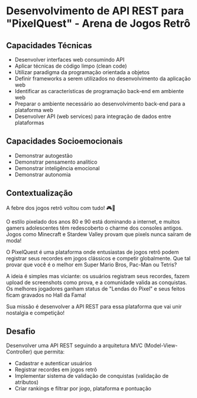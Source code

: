 # Desenvolvimento de API REST para "PixelQuest" - Arena de Jogos Retrô

## Capacidades Técnicas

- Desenvolver interfaces web consumindo API
- Aplicar técnicas de código limpo (clean code)
- Utilizar paradigma da programação orientada a objetos
- Definir frameworks a serem utilizados no desenvolvimento da aplicação web
- Identificar as características de programação back-end em ambiente web
- Preparar o ambiente necessário ao desenvolvimento back-end para a plataforma web
- Desenvolver API (web services) para integração de dados entre plataformas

## Capacidades Socioemocionais

- Demonstrar autogestão
- Demonstrar pensamento analítico
- Demonstrar inteligência emocional
- Demonstrar autonomia

## Contextualização

A febre dos jogos retrô voltou com tudo! 🎮👾

O estilo pixelado dos anos 80 e 90 está dominando a internet, e muitos gamers adolescentes têm redescoberto o charme dos consoles antigos. Jogos como Minecraft e Stardew Valley provam que pixels nunca saíram de moda!

O PixelQuest é uma plataforma onde entusiastas de jogos retrô podem registrar seus recordes em jogos clássicos e competir globalmente. Que tal provar que você é o melhor em Super Mario Bros, Pac-Man ou Tetris?

A ideia é simples mas viciante: os usuários registram seus recordes, fazem upload de screenshots como prova, e a comunidade valida as conquistas. Os melhores jogadores ganham status de "Lendas do Pixel" e seus feitos ficam gravados no Hall da Fama!

Sua missão é desenvolver a API REST para essa plataforma que vai unir nostalgia e competição!

## Desafio

Desenvolver uma API REST seguindo a arquitetura MVC (Model-View-Controller) que permita:

- Cadastrar e autenticar usuários
- Registrar recordes em jogos retrô
- Implementar sistema de validação de conquistas (validação de atributos)
- Criar rankings e filtrar por jogo, plataforma e pontuação